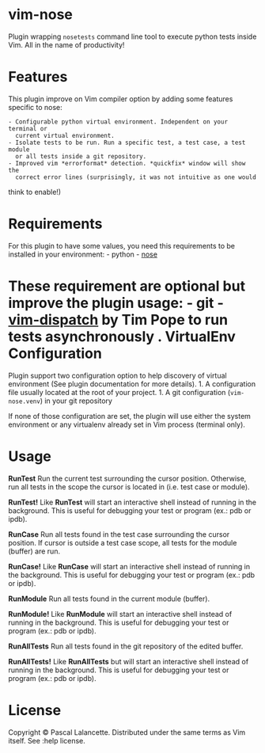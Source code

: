 vim-nose
========

Plugin wrapping `nosetests` command line tool to execute python tests inside Vim. All in the name of productivity!

Features
========

This plugin improve on Vim compiler option by adding some features specific
to nose:

    - Configurable python virtual environment. Independent on your terminal or
      current virtual environment.
    - Isolate tests to be run. Run a specific test, a test case, a test module
      or all tests inside a git repository.
    - Improved vim *errorformat* detection. *quickfix* window will show the
      correct error lines (surprisingly, it was not intuitive as one would
think to enable!)

Requirements
============

For this plugin to have some values, you need this requirements to be
installed in your environment:
    - python
    - [nose](https://nose.readthedocs.org)

These requirement are optional but improve the plugin usage:
    - git
    - [vim-dispatch](https://github.com/tpope/vim-dispatch) by Tim Pope to run tests asynchronously
        .
VirtualEnv Configuration
========================

Plugin support two configuration option to help discovery of virtual environment (See plugin documentation for more details).
    1. A configuration file usually located at the root of your project.
    1. A git configuration (`vim-nose.venv`) in your git repository

If none of those configuration are set, the plugin will use either the system environment or any virtualenv already set in Vim process (terminal only).

Usage
=====

**RunTest**            Run the current test surrounding the cursor position.
                       Otherwise, run all tests in the scope the cursor is
                       located in (i.e. test case or module).

**RunTest!**           Like **RunTest** will start an interactive shell
                       instead of running in the background. This is useful
                       for debugging your test or program (ex.: pdb or ipdb).

**RunCase**            Run all tests found in the test case surrounding the
                       cursor position. If cursor is outside a test case
                       scope, all tests for the module (buffer) are run.

**RunCase!**           Like **RunCase** will start an interactive shell
                       instead of running in the background. This is useful
                       for debugging your test or program (ex.: pdb or ipdb).

**RunModule**          Run all tests found in the current module (buffer).

**RunModule!**         Like **RunModule** will start an interactive shell
                       instead of running in the background. This is useful
                       for debugging your test or program (ex.: pdb or ipdb).

**RunAllTests**        Run all tests found in the git repository of the
                       edited buffer.

**RunAllTests!**       Like **RunAllTests** but will start an interactive shell
                       instead of running in the background. This is useful
                       for debugging your test or program (ex.: pdb or ipdb).

License
=======

Copyright © Pascal Lalancette. Distributed under the same terms as Vim itself. See :help license.
